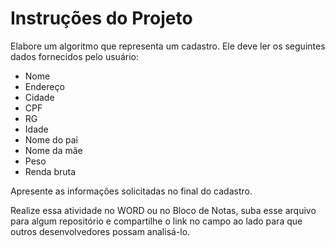 # Instruções do Projeto
Elabore um algoritmo que representa um cadastro. Ele deve ler os seguintes dados fornecidos pelo usuário:

- Nome
- Endereço
- Cidade
- CPF
- RG
- Idade
- Nome do pai
- Nome da mãe
- Peso
- Renda bruta

Apresente as informações solicitadas no final do cadastro.

Realize essa atividade no WORD ou no Bloco de Notas, suba esse arquivo para algum repositório e compartilhe o link no campo ao lado para que outros desenvolvedores possam analisá-lo.